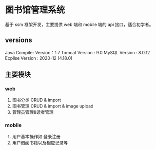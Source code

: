 # 图书馆管理系统
基于 ssm 框架开发，主要提供 web 端和 mobile 端的 api 接口，适合初学者。

## versions
Java Compiler Version：1.7
Tomcat Version : 9.0
MySQL Version : 8.0.12
Ecplise Version : 2020-12 (4.18.0)

## 主要模块
### web
1. 图书分类 CRUD & import
2. 图书管理 CRUD & import & image upload
3. 管理员管理&读者管理

### mobile
1. 用户基本操作如 登录注册
2. 用户借阅书籍以及相应记录等